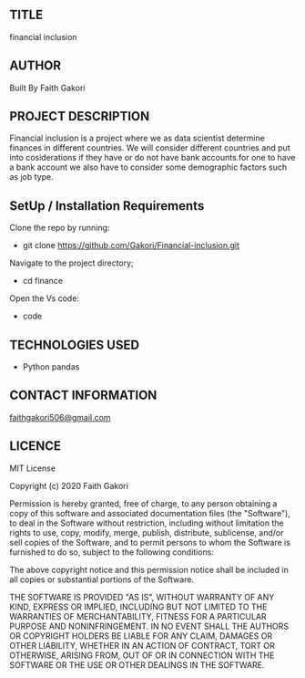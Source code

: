 ##  TITLE
 financial inclusion

## AUTHOR
  Built By Faith Gakori

## PROJECT DESCRIPTION
 Financial inclusion is a project where we as data scientist determine finances in different countries. We will consider different countries and put into cosiderations if they have or do not have bank accounts.for one to have a bank account we also have to consider some demographic factors such as job type.
    
## SetUp / Installation Requirements
  Clone the repo by running:
*   git clone https://github.com/Gakori/Financial-inclusion.git

 Navigate to the project directory;
*   cd finance

 Open the Vs code:
*   code

## TECHNOLOGIES USED
* Python pandas

## CONTACT INFORMATION
 faithgakori506@gmail.com

## LICENCE
MIT License

Copyright (c) 2020 Faith Gakori

Permission is hereby granted, free of charge, to any person obtaining a copy of this software and associated documentation files (the "Software"), to deal in the Software without restriction, including without limitation the rights to use, copy, modify, merge, publish, distribute, sublicense, and/or sell copies of the Software, and to permit persons to whom the Software is furnished to do so, subject to the following conditions:

The above copyright notice and this permission notice shall be included in all copies or substantial portions of the Software.

THE SOFTWARE IS PROVIDED "AS IS", WITHOUT WARRANTY OF ANY KIND, EXPRESS OR IMPLIED, INCLUDING BUT NOT LIMITED TO THE WARRANTIES OF MERCHANTABILITY, FITNESS FOR A PARTICULAR PURPOSE AND NONINFRINGEMENT. IN NO EVENT SHALL THE AUTHORS OR COPYRIGHT HOLDERS BE LIABLE FOR ANY CLAIM, DAMAGES OR OTHER LIABILITY, WHETHER IN AN ACTION OF CONTRACT, TORT OR OTHERWISE, ARISING FROM, OUT OF OR IN CONNECTION WITH THE SOFTWARE OR THE USE OR OTHER DEALINGS IN THE SOFTWARE.
